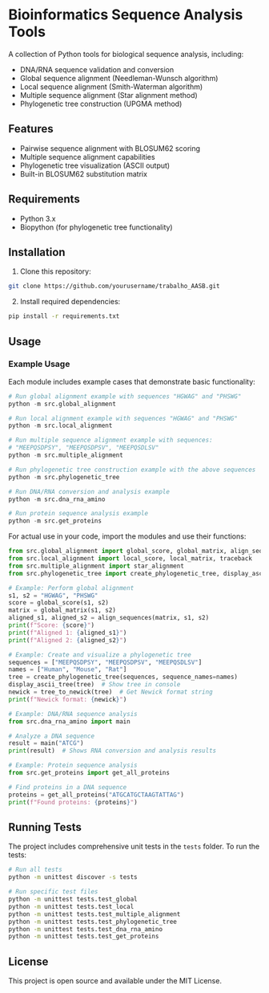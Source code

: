 # Bioinformatics Sequence Analysis Tools

A collection of Python tools for biological sequence analysis, including:

- DNA/RNA sequence validation and conversion
- Global sequence alignment (Needleman-Wunsch algorithm)
- Local sequence alignment (Smith-Waterman algorithm)
- Multiple sequence alignment (Star alignment method)
- Phylogenetic tree construction (UPGMA method)

## Features

- Pairwise sequence alignment with BLOSUM62 scoring
- Multiple sequence alignment capabilities
- Phylogenetic tree visualization (ASCII output)
- Built-in BLOSUM62 substitution matrix

## Requirements

- Python 3.x
- Biopython (for phylogenetic tree functionality)

## Installation

1. Clone this repository:
```bash
git clone https://github.com/yourusername/trabalho_AASB.git
```

2. Install required dependencies:
```bash
pip install -r requirements.txt
```

## Usage

### Example Usage

Each module includes example cases that demonstrate basic functionality:

```python
# Run global alignment example with sequences "HGWAG" and "PHSWG"
python -m src.global_alignment

# Run local alignment example with sequences "HGWAG" and "PHSWG"
python -m src.local_alignment

# Run multiple sequence alignment example with sequences:
# "MEEPQSDPSY", "MEEPQSDPSV", "MEEPQSDLSV"
python -m src.multiple_alignment

# Run phylogenetic tree construction example with the above sequences
python -m src.phylogenetic_tree

# Run DNA/RNA conversion and analysis example
python -m src.dna_rna_amino

# Run protein sequence analysis example
python -m src.get_proteins
```

For actual use in your code, import the modules and use their functions:

```python
from src.global_alignment import global_score, global_matrix, align_sequences
from src.local_alignment import local_score, local_matrix, traceback
from src.multiple_alignment import star_alignment
from src.phylogenetic_tree import create_phylogenetic_tree, display_ascii_tree, tree_to_newick

# Example: Perform global alignment
s1, s2 = "HGWAG", "PHSWG"
score = global_score(s1, s2)
matrix = global_matrix(s1, s2)
aligned_s1, aligned_s2 = align_sequences(matrix, s1, s2)
print(f"Score: {score}")
print(f"Aligned 1: {aligned_s1}")
print(f"Aligned 2: {aligned_s2}")

# Example: Create and visualize a phylogenetic tree
sequences = ["MEEPQSDPSY", "MEEPQSDPSV", "MEEPQSDLSV"]
names = ["Human", "Mouse", "Rat"]
tree = create_phylogenetic_tree(sequences, sequence_names=names)
display_ascii_tree(tree)  # Show tree in console
newick = tree_to_newick(tree)  # Get Newick format string
print(f"Newick format: {newick}")

# Example: DNA/RNA sequence analysis
from src.dna_rna_amino import main

# Analyze a DNA sequence
result = main("ATCG")
print(result)  # Shows RNA conversion and analysis results

# Example: Protein sequence analysis
from src.get_proteins import get_all_proteins

# Find proteins in a DNA sequence
proteins = get_all_proteins("ATGCATGCTAAGTATTAG")
print(f"Found proteins: {proteins}")
```

## Running Tests

The project includes comprehensive unit tests in the `tests` folder. To run the tests:

```bash
# Run all tests
python -m unittest discover -s tests

# Run specific test files
python -m unittest tests.test_global
python -m unittest tests.test_local
python -m unittest tests.test_multiple_alignment
python -m unittest tests.test_phylogenetic_tree
python -m unittest tests.test_dna_rna_amino
python -m unittest tests.test_get_proteins
```

## License

This project is open source and available under the MIT License.
